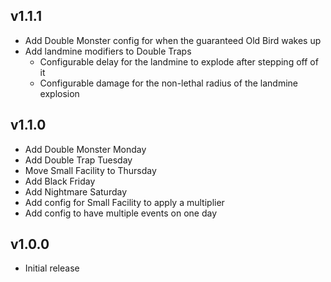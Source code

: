 ## v1.1.1
- Add Double Monster config for when the guaranteed Old Bird wakes up
- Add landmine modifiers to Double Traps
    - Configurable delay for the landmine to explode after stepping off of it
    - Configurable damage for the non-lethal radius of the landmine explosion

## v1.1.0
- Add Double Monster Monday
- Add Double Trap Tuesday
- Move Small Facility to Thursday
- Add Black Friday
- Add Nightmare Saturday
- Add config for Small Facility to apply a multiplier
- Add config to have multiple events on one day

## v1.0.0
- Initial release
